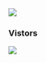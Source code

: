 


<img src="https://raw.githubusercontent.com/gist/ZviMints/21c598c659081f9c0866e29a00bc2468/raw/05205bd01a980bfaaf4b81b8e5264d9fc127f73f/welcome.gif" align="center">


<h3>Vistors</h3><img src="https://profile-counter.glitch.me/arunkumarayinabathina/count.svg" align="center" background="black">
